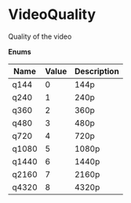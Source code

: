 # VideoQuality

Quality of the video

**Enums**

Name | Value | Description
--- | --- | ---
q144 | 0 | 144p
q240 | 1 | 240p
q360 | 2 | 360p
q480 | 3 | 480p
q720 | 4 | 720p
q1080 | 5 | 1080p
q1440 | 6 | 1440p
q2160 | 7 | 2160p
q4320 | 8 | 4320p